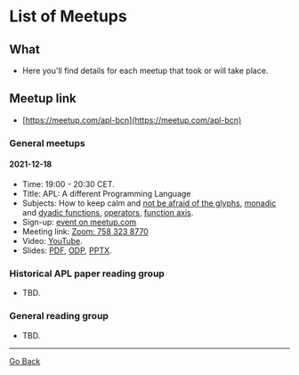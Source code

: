 # List of Meetups

## What
- Here you'll find details for each meetup that took or will take place.

## Meetup link
- [https://meetup.com/apl-bcn](https://meetup.com/apl-bcn)

### General meetups
#### 2021-12-18
- Time: 19:00 - 20:30 CET.
- Title: APL: A different Programming Language
- Subjects: How to keep calm and [not be afraid of the glyphs](https://www.youtube.com/watch?v=7snnRaC4t5c), [monadic](https://aplwiki.com/wiki/Monadic_function) and [dyadic functions](https://aplwiki.com/wiki/Dyadic_function), [operators](https://aplwiki.com/wiki/Operator), [function axis](https://aplwiki.com/wiki/Function_axis).
- Sign-up: [event on meetup.com](https://www.meetup.com/apl-bcn/events/282411026/)
- Meeting link: [Zoom: 758 323 8770](https://us02web.zoom.us/j/7583238770)
- Video: [YouTube](https://www.youtube.com/watch?v=Aq_gUA4ta_Y).
- Slides: [PDF](https://github.com/mlliarm/apl-in-bcn/blob/aa4e6e1898b2f482a657af6fed737e65b6a25b5f/slides/2021-12-18/APL_%20A%20different%20Programming%20Language.pdf), [ODP](https://github.com/mlliarm/apl-in-bcn/blob/aa4e6e1898b2f482a657af6fed737e65b6a25b5f/slides/2021-12-18/APL_%20A%20different%20Programming%20Language.odp), [PPTX](https://github.com/mlliarm/apl-in-bcn/blob/aa4e6e1898b2f482a657af6fed737e65b6a25b5f/slides/2021-12-18/APL_%20A%20different%20Programming%20Language.pptx).

###  Historical APL paper reading group
- TBD.

###  General reading group
- TBD.

---
[Go Back](https://mlliarm.github.io/apl-in-bcn/)
